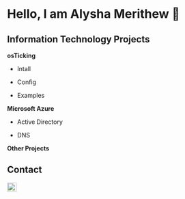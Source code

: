<h1>Hello, I am Alysha Merithew 🤗</h1> 

<h2>Information Technology Projects</h2>

<b>osTicking</b>
- Intall

 - Config

 - Examples

<b>Microsoft Azure</b>

 - Active Directory

 - DNS

<b>Other Projects</b>

<h2>Contact </h2>

[<img align="left" alt="AlyshaMerithew | Linkedin" width="22px" src="https://cdn.jsdelivr.net/npm/simple-icons@3/icons/linkedin.svg" />][linkedin]

[linkedin]: https://www.linkedin.com/in/alysha-merithew-5dh3t6j113ba418b

